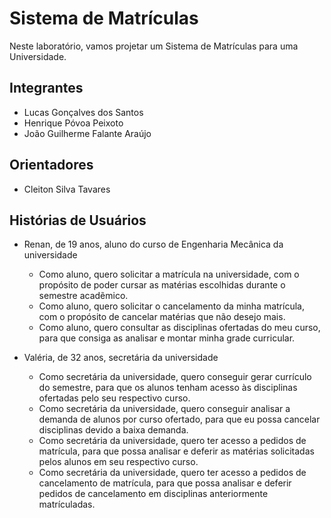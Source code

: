 # Sistema de Matrículas
Neste laboratório, vamos projetar um Sistema de Matrículas para uma Universidade.

## Integrantes
* Lucas Gonçalves dos Santos
* Henrique Póvoa Peixoto
* João Guilherme Falante Araújo


## Orientadores
* Cleiton Silva Tavares


## Histórias de Usuários 

* Renan, de 19 anos, aluno do curso de Engenharia Mecânica da universidade
  
  - Como aluno, quero solicitar a matrícula na universidade, com o propósito de poder cursar as matérias escolhidas durante o semestre acadẽmico.
  - Como aluno, quero solicitar o cancelamento da minha matrícula, com o propósito de cancelar matérias que não desejo mais.
  - Como aluno, quero consultar as disciplinas ofertadas do meu curso, para que consiga as analisar e montar minha grade curricular.
    

* Valéria, de 32 anos, secretária da universidade

  - Como secretária da universidade, quero conseguir gerar currículo do semestre, para que os alunos tenham acesso às disciplinas ofertadas pelo seu respectivo curso.
  - Como secretária da universidade, quero conseguir analisar a demanda de alunos por curso ofertado, para que eu possa cancelar disciplinas devido a baixa demanda.
  - Como secretária da universidade, quero ter acesso a pedidos de matrícula, para que possa analisar e deferir as matérias solicitadas pelos alunos em seu respectivo curso.
  - Como secretária da universidade, quero ter acesso a pedidos de cancelamento de matrícula, para que possa analisar e deferir pedidos de cancelamento em disciplinas anteriormente matrículadas.
